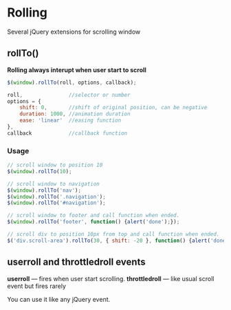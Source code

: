 
# Rolling

Several jQuery extensions for scrolling window

## rollTo()

__Rolling always interupt when user start to scroll__

```js
$(window).rollTo(roll, options, callback);

roll,               //selector or number
options = {
    shift: 0,       //shift of original position, can be negative
    duration: 1000, //animation duration
    ease: 'linear'  //easing function
},
callback            //callback function
```

### Usage

```js
// scroll window to position 10
$(window).rollTo(10);

// scroll window to navigation
$(window).rollTo('nav');
$(window).rollTo('.navigation');
$(window).rollTo('#navigation');

// scroll window to footer and call function when ended.
$(window).rollTo('footer', function() {alert('done');});

// scroll div to position 10px from top and call function when ended.
$('div.scroll-area').rollTo(30, { shift: -20 }, function() {alert('done');});

```

## userroll and throttledroll events

__userroll__ — fires when user start scrolling.
__throttledroll__ — like usual scroll event but fires rarely

You can use it like any jQuery event.